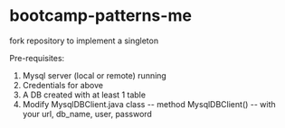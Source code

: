 # bootcamp-patterns-me
fork repository to implement a singleton

Pre-requisites:
1. Mysql server (local or remote) running
2. Credentials for above
3. A DB created with at least 1 table
4. Modify MysqlDBClient.java class -- method MysqlDBClient() -- with your url, db_name, user, password
